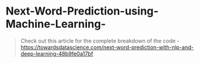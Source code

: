# Next-Word-Prediction-using-Machine-Learning-
>Check out this article for the complete breakdown of the code - https://towardsdatascience.com/next-word-prediction-with-nlp-and-deep-learning-48b9fe0a17bf

